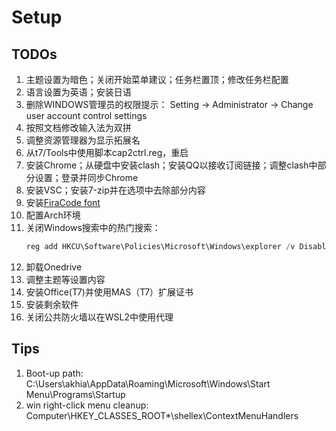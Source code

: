 # Setup

## TODOs

1. 主题设置为暗色；关闭开始菜单建议；任务栏置顶；修改任务栏配置
2. 语言设置为英语；安装日语
3. 删除WINDOWS管理员的权限提示：
  Setting -> Administrator -> Change user account control settings
4. 按照文档修改输入法为双拼
5. 调整资源管理器为显示拓展名
6. 从t7/Tools中使用脚本cap2ctrl.reg，重启
7. 安装Chrome；从硬盘中安装clash；安装QQ以接收订阅链接；调整clash中部分设置；登录并同步Chrome
8. 安装VSC；安装7-zip并在选项中去除部分内容
9. 安装[FiraCode font](https://github.com/tonsky/FiraCode/releases)
10. 配置Arch环境
11. 关闭Windows搜索中的热门搜索：
    ```PowerShell
    reg add HKCU\Software\Policies\Microsoft\Windows\explorer /v DisableSearchBoxSuggestions /t reg_dword /d 1 /f  ```
12. 卸载Onedrive
13. 调整主题等设置内容
14. 安装Office(T7)并使用MAS（T7）扩展证书
15. 安装剩余软件
16. 关闭公共防火墙以在WSL2中使用代理

## Tips

1. Boot-up path: C:\Users\akhia\AppData\Roaming\Microsoft\Windows\Start Menu\Programs\Startup
2. win right-click menu cleanup: Computer\HKEY_CLASSES_ROOT\*\shellex\ContextMenuHandlers